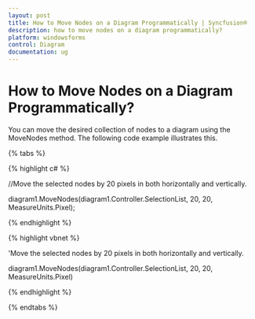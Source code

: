 ```yaml
---
layout: post
title: How to Move Nodes on a Diagram Programmatically | Syncfusion®
description: how to move nodes on a diagram programmatically?
platform: windowsforms
control: Diagram
documentation: ug
---
```


# How to Move Nodes on a Diagram Programmatically?

You can move the desired collection of nodes to a diagram using the MoveNodes method. The following code example illustrates this.

{% tabs %}

{% highlight c# %}

//Move the selected nodes by 20 pixels in both horizontally and vertically.

diagram1.MoveNodes(diagram1.Controller.SelectionList, 20, 20, MeasureUnits.Pixel);

{% endhighlight %}

{% highlight vbnet %}

'Move the selected nodes by 20 pixels in both horizontally and vertically.

diagram1.MoveNodes(diagram1.Controller.SelectionList, 20, 20, MeasureUnits.Pixel)

{% endhighlight %}

{% endtabs %}

